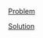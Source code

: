 [Problem](https://leetcode.com/problems/squares-of-a-sorted-array)

[Solution](https://leetcode.com/problems/squares-of-a-sorted-array/solutions/3335147/977-squares-of-a-sorted-array-simple-solution)
